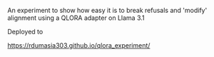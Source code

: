 An experiment to show how easy it is to break refusals and 'modify' alignment using a QLORA adapter on Llama 3.1

Deployed to 

https://rdumasia303.github.io/qlora_experiment/
